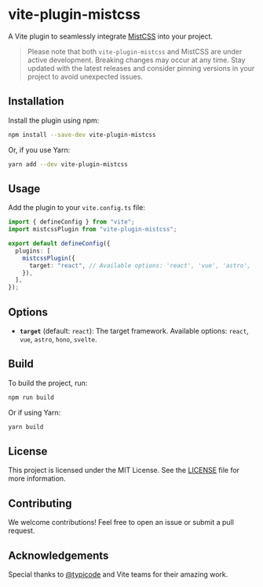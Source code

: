 # vite-plugin-mistcss

A Vite plugin to seamlessly integrate [MistCSS](https://github.com/typicode/mistcss) into your project.
> Please note that both `vite-plugin-mistcss` and MistCSS are under active development. Breaking changes may occur at any time. Stay updated with the latest releases and consider pinning versions in your project to avoid unexpected issues.


## Installation

Install the plugin using npm:

```bash
npm install --save-dev vite-plugin-mistcss
```

Or, if you use Yarn:

```bash
yarn add --dev vite-plugin-mistcss
```

## Usage

Add the plugin to your `vite.config.ts` file:

```typescript
import { defineConfig } from "vite";
import mistcssPlugin from "vite-plugin-mistcss";

export default defineConfig({
  plugins: [
    mistcssPlugin({
      target: "react", // Available options: 'react', 'vue', 'astro', 'hono', 'svelte'
    }),
  ],
});
```

## Options

- **`target`** (default: `react`): The target framework. Available options: `react`, `vue`, `astro`, `hono`, `svelte`.

## Build

To build the project, run:

```bash
npm run build
```

Or if using Yarn:

```bash
yarn build
```

## License

This project is licensed under the MIT License. See the [LICENSE](./LICENSE) file for more information.

## Contributing

We welcome contributions! Feel free to open an issue or submit a pull request.

## Acknowledgements

Special thanks to [@typicode](https://github.com/typicode/mistcss) and Vite teams for their amazing work.
